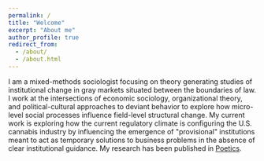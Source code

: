 ```yaml
---
permalink: /
title: "Welcome"
excerpt: "About me"
author_profile: true
redirect_from: 
  - /about/
  - /about.html
---
```


I am a mixed-methods sociologist focusing on theory generating studies of institutional change in gray markets situated between the boundaries of law. I work at the intersections of economic sociology, organizational theory, and political-cultural approaches to deviant behavior to explore how micro-level social processes influence field-level structural change. My current work is exploring how the current regulatory climate is configuring the U.S. cannabis industry by influencing the emergence of "provisional" institutions meant to act as temporary solutions to business problems in the absence of clear institutional guidance. My research has been published in [Poetics](https://doi.org/10.1016/j.poetic.2018.05.001).
